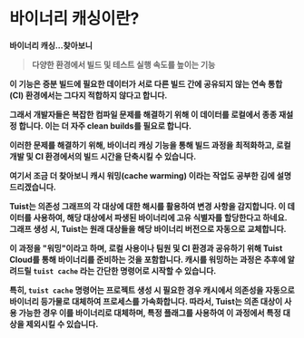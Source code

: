 # **바이너리 캐싱이란?**

**바이너리 캐싱…찾아보니**

> **다양한 환경에서 빌드 및 테스트 실행 속도를 높이는 기능**
> 

**이 기능은 증분 빌드에 필요한 데이터가 서로 다른 빌드 간에 공유되지 않는 연속 통합(CI) 환경에서는 그다지 적합하지 않다고 합니다.** 

**그래서 개발자들은 복잡한 컴파일 문제를 해결하기 위해 이 데이터를 로컬에서 종종 재설정 합니다. 이는 더 자주 clean builds를 필요로 합니다.**

**이러한 문제를 해결하기 위해, 바이너리 캐싱 기능을 통해 빌드 과정을 최적화하고, 로컬 개발 및 CI 환경에서의 빌드 시간을 단축시킬 수 있습니다.**

**여기서 조금 더 찾아보니 캐시 워밍(cache warming) 이라는 작업도 공부한 김에 설명드리겠습니다.**

**Tuist는 의존성 그래프의 각 대상에 대한 해시를 활용하여 변경 사항을 감지합니다. 이 데이터를 사용하여, 해당 대상에서 파생된 바이너리에 고유 식별자를 할당한다고 하네요. 그래프 생성 시, Tuist는 원래 대상들을 해당 바이너리 버전으로 자동으로 교체합니다.**

**이 과정을 "워밍"이라고 하며, 로컬 사용이나 팀원 및 CI 환경과 공유하기 위해 Tuist Cloud를 통해 바이너리를 준비하는 것을 포함합니다. 캐시를 워밍하는 과정은 추후에 알려드릴  `tuist cache` 라는 간단한 명령어로 시작할 수 있습니다.**

**특히, `tuist cache` 명령어는 프로젝트 생성 시 필요한 경우 캐시에서 의존성을 자동으로 바이너리 등가물로 대체하여 프로세스를 가속화합니다. 따라서, Tuist는 의존 대상이 사용 가능한 경우 이를 바이너리로 대체하며, 특정 플래그를 사용하여 이 과정에서 특정 대상을 제외시킬 수 있습니다.**
